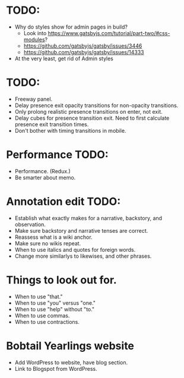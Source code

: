 # TODO:
* Why do styles show for admin pages in build?
    * Look into https://www.gatsbyjs.com/tutorial/part-two/#css-modules?
    * https://github.com/gatsbyjs/gatsby/issues/3446
    * https://github.com/gatsbyjs/gatsby/issues/14333
* At the very least, get rid of Admin styles

# TODO:
* Freeway panel.
* Delay presence exit opacity transitions for non-opacity transitions.
* Only prolong realistic presence transitions on enter, not exit.
* Delay cubes for presence transition exit. Need to first calculate presence exit transition times.
* Don't bother with timing transitions in mobile.

# Performance TODO:
* Performance. (Redux.)
* Be smarter about memo.

# Annotation edit TODO:
* Establish what exactly makes for a narrative, backstory, and observation.
* Make sure backstory and narrative tenses are correct.
* Reassess what is a wiki anchor.
* Make sure no wikis repeat.
* When to use italics and quotes for foreign words.
* Change more similarlys to likewises, and other phrases.

# Things to look out for.
* When to use "that."
* When to use "you" versus "one."
* When to use "help" without "to."
* When to use commas.
* When to use contractions.

# Bobtail Yearlings website
* Add WordPress to website, have blog section.
* Link to Blogspot from WordPress.
